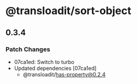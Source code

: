 # @transloadit/sort-object

## 0.3.4

### Patch Changes

- 07ca1ed: Switch to turbo
- Updated dependencies [07ca1ed]
  - @transloadit/has-property@0.2.4
